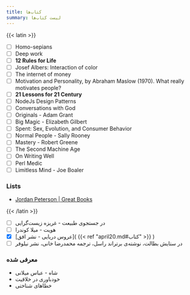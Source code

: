 ```yaml
---
title: کتاب‌ها
summary: لیست کتاب‌ها
---
```


{{< latin >}}

- [ ] Homo-sepians
- [ ] Deep work
- [ ] **12 Rules for Life**
- [ ] Josef Albers: Interaction of color
- [ ] The internet of money
- [ ] Motivation and Personality, by Abraham Maslow (1970). What really motivates people?
- [ ] **21 Lessons for 21 Century**
- [ ] NodeJs Design Patterns
- [ ] Conversations with God
- [ ] Originals - Adam Grant
- [ ] Big Magic - Elizabeth Gilbert
- [ ] Spent: Sex, Evolution, and Consumer Behavior
- [ ] Normal People - Sally Rooney
- [ ] Mastery - Robert Greene
- [ ] The Second Machine Age
- [ ] On Writing Well
- [ ] Perl Medic
- [ ] Limitless Mind - Joe Boaler

### Lists

- [Jordan Peterson | Great Books](https://www.jordanbpeterson.com/great-books/)

{{< /latin >}}

- [ ] در جستجوی طبیعت - غریزه زیست‌گرایی
- [ ] هویت - میلا کوندرا
- [x] [عروس دریایی - نشر افق]( {{< ref "april20.md#کتاب" >}} )
- [ ] در ستایش بطالت، نوشته‌ی برتراند راسل، ترجمه محمدرضا خانی، نشر نیلوفر

### معرفی شده

- شاه - عباس میلانی
- خودباوری در خلاقیت
- خطاهای شناختی
